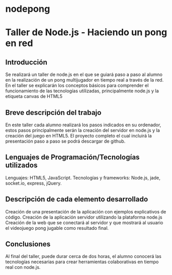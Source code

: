 <h1>nodepong</h1>
<h1>Taller de Node.js - Haciendo un pong en red</h1>

<h2>Introducción</h2>
Se realizará un taller de node.js en el que se guiará paso a paso al alumno en la realización de un pong multijugador en tiempo real a través de la red.
En el taller se explicarán los conceptos básicos para comprender el funcionamiento de las tecnologías utilizadas, principalmente node.js y la etiqueta canvas de HTML5

<h2>Breve descripción del trabajo</h2>
En este taller cada alumno realizará los pasos indicados en su ordenador, estos pasos principalmente serán la creación del servidor en node.js y la creación del juego en HTML5. El proyecto completo el cual incluirá la presentación paso a paso se podrá descargar de github.


<h2>Lenguajes de Programación/Tecnologías utilizados</h2>
Lenguajes:
	HTML5, JavaScript.
Tecnologías y frameworks:
    Node.js, jade, socket.io, express, jQuery.


<h2>Descripción de cada elemento desarrollado</h2>
Creación de una presentación de la aplicación con ejemplos explicativos de código.
Creación de la aplicación servidor utilizando la plataforma node.js
Creación de la web que se conectará al servidor y que mostrará al usuario el videojuego pong jugable como resultado final.

<h2>Conclusiones</h2>
Al final del taller, puede durar cerca de dos horas, el alumno conocerá las tecnologías necesarias para crear herramientas colaborativas en tiempo real con node.js.
